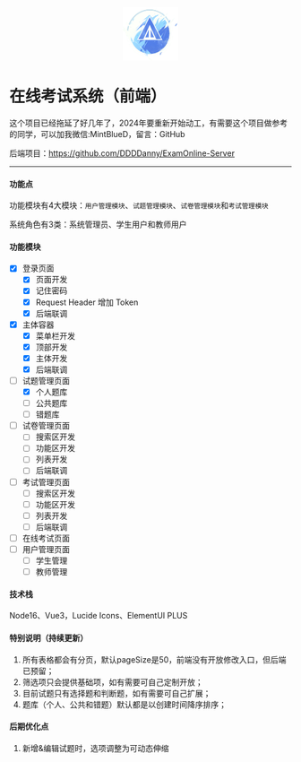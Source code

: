 <div>
  <p align="center"><img src="src/images/ExamOnlineLogo.png" style="zoom:20%;width:20%;" /></p>
</div>

# 在线考试系统（前端）

这个项目已经拖延了好几年了，2024年要重新开始动工，有需要这个项目做参考的同学，可以加我微信:MintBlueD，留言：GitHub  

后端项目：https://github.com/DDDDanny/ExamOnline-Server

---

#### 功能点

功能模块有4大模块：`用户管理模块`、`试题管理模块`、`试卷管理模块`和`考试管理模块`

系统角色有3类：系统管理员、学生用户和教师用户

#### 功能模块

- [x] 登录页面
  - [x] 页面开发
  - [x] 记住密码
  - [x] Request Header 增加 Token
  - [x] 后端联调
- [x] 主体容器
  - [x] 菜单栏开发
  - [x] 顶部开发
  - [x] 主体开发
  - [x] 后端联调
- [ ] 试题管理页面
  - [x] 个人题库
  - [ ] 公共题库
  - [ ] 错题库
- [ ] 试卷管理页面
  - [ ] 搜索区开发
  - [ ] 功能区开发
  - [ ] 列表开发
  - [ ] 后端联调
- [ ] 考试管理页面
  - [ ] 搜索区开发
  - [ ] 功能区开发
  - [ ] 列表开发
  - [ ] 后端联调
- [ ] 在线考试页面
- [ ] 用户管理页面
  - [ ] 学生管理
  - [ ] 教师管理

#### 技术栈

Node16、Vue3，Lucide Icons、ElementUI PLUS

#### 特别说明（持续更新）

1. 所有表格都会有分页，默认pageSize是50，前端没有开放修改入口，但后端已预留；
2. 筛选项只会提供基础项，如有需要可自己定制开放；
3. 目前试题只有选择题和判断题，如有需要可自己扩展；
4. 题库（个人、公共和错题）默认都是以创建时间降序排序； 


#### 后期优化点
1. 新增&编辑试题时，选项调整为可动态伸缩
